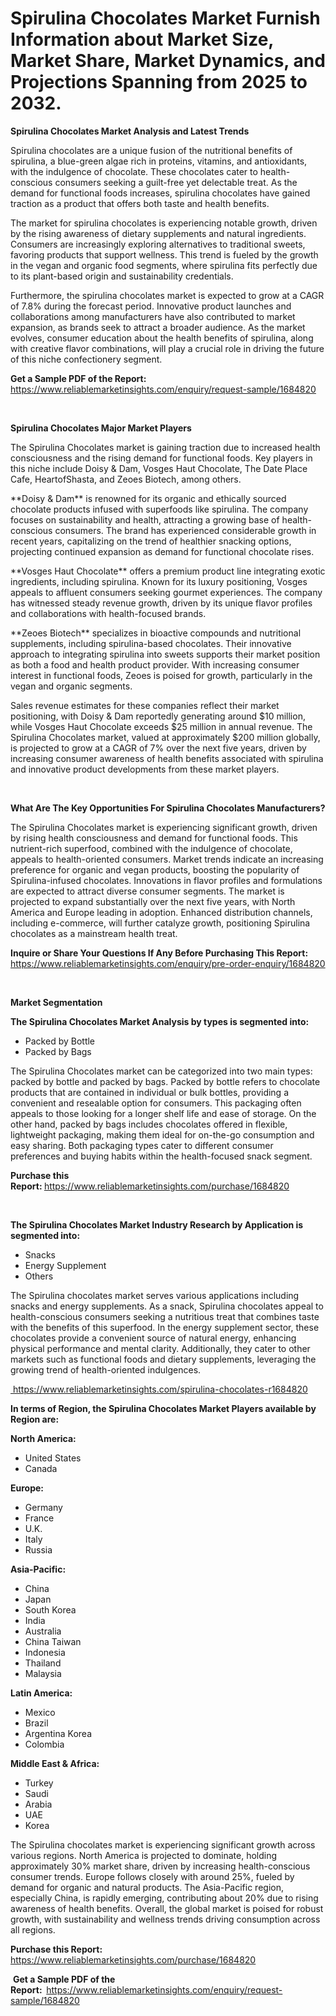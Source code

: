 <p><h1>Spirulina Chocolates Market Furnish Information about Market Size, Market Share, Market Dynamics, and Projections Spanning from 2025 to 2032.</h1></p><p><strong>Spirulina Chocolates Market Analysis and Latest Trends</strong></p>
<p><p>Spirulina chocolates are a unique fusion of the nutritional benefits of spirulina, a blue-green algae rich in proteins, vitamins, and antioxidants, with the indulgence of chocolate. These chocolates cater to health-conscious consumers seeking a guilt-free yet delectable treat. As the demand for functional foods increases, spirulina chocolates have gained traction as a product that offers both taste and health benefits.</p><p>The market for spirulina chocolates is experiencing notable growth, driven by the rising awareness of dietary supplements and natural ingredients. Consumers are increasingly exploring alternatives to traditional sweets, favoring products that support wellness. This trend is fueled by the growth in the vegan and organic food segments, where spirulina fits perfectly due to its plant-based origin and sustainability credentials.</p><p>Furthermore, the spirulina chocolates market is expected to grow at a CAGR of 7.8% during the forecast period. Innovative product launches and collaborations among manufacturers have also contributed to market expansion, as brands seek to attract a broader audience. As the market evolves, consumer education about the health benefits of spirulina, along with creative flavor combinations, will play a crucial role in driving the future of this niche confectionery segment.</p></p>
<p><strong>Get a Sample PDF of the Report:&nbsp;</strong> <a href="https://www.reliablemarketinsights.com/enquiry/request-sample/1684820?utm_campaign=3359&utm_medium=2&utm_source=Github&utm_content=ia&utm_term=16042025&utm_id=spirulina-chocolates">https://www.reliablemarketinsights.com/enquiry/request-sample/1684820</a></p>
<p>&nbsp;</p>
<p><strong>Spirulina Chocolates Major Market Players</strong></p>
<p><p>The Spirulina Chocolates market is gaining traction due to increased health consciousness and the rising demand for functional foods. Key players in this niche include Doisy & Dam, Vosges Haut Chocolate, The Date Place Cafe, HeartofShasta, and Zeoes Biotech, among others.</p><p>**Doisy & Dam** is renowned for its organic and ethically sourced chocolate products infused with superfoods like spirulina. The company focuses on sustainability and health, attracting a growing base of health-conscious consumers. The brand has experienced considerable growth in recent years, capitalizing on the trend of healthier snacking options, projecting continued expansion as demand for functional chocolate rises.</p><p>**Vosges Haut Chocolate** offers a premium product line integrating exotic ingredients, including spirulina. Known for its luxury positioning, Vosges appeals to affluent consumers seeking gourmet experiences. The company has witnessed steady revenue growth, driven by its unique flavor profiles and collaborations with health-focused brands.</p><p>**Zeoes Biotech** specializes in bioactive compounds and nutritional supplements, including spirulina-based chocolates. Their innovative approach to integrating spirulina into sweets supports their market position as both a food and health product provider. With increasing consumer interest in functional foods, Zeoes is poised for growth, particularly in the vegan and organic segments.</p><p>Sales revenue estimates for these companies reflect their market positioning, with Doisy & Dam reportedly generating around $10 million, while Vosges Haut Chocolate exceeds $25 million in annual revenue. The Spirulina Chocolates market, valued at approximately $200 million globally, is projected to grow at a CAGR of 7% over the next five years, driven by increasing consumer awareness of health benefits associated with spirulina and innovative product developments from these market players.</p></p>
<p>&nbsp;</p>
<p><strong>What Are The Key Opportunities For Spirulina Chocolates Manufacturers?</strong></p>
<p><p>The Spirulina Chocolates market is experiencing significant growth, driven by rising health consciousness and demand for functional foods. This nutrient-rich superfood, combined with the indulgence of chocolate, appeals to health-oriented consumers. Market trends indicate an increasing preference for organic and vegan products, boosting the popularity of Spirulina-infused chocolates. Innovations in flavor profiles and formulations are expected to attract diverse consumer segments. The market is projected to expand substantially over the next five years, with North America and Europe leading in adoption. Enhanced distribution channels, including e-commerce, will further catalyze growth, positioning Spirulina chocolates as a mainstream health treat.</p></p>
<p><strong>Inquire or Share Your Questions If Any Before Purchasing This Report:</strong> <a href="https://www.reliablemarketinsights.com/enquiry/pre-order-enquiry/1684820?utm_campaign=3359&utm_medium=2&utm_source=Github&utm_content=ia&utm_term=16042025&utm_id=spirulina-chocolates">https://www.reliablemarketinsights.com/enquiry/pre-order-enquiry/1684820</a></p>
<p>&nbsp;</p>
<p><strong>Market Segmentation</strong></p>
<p><strong>The Spirulina Chocolates Market Analysis by types is segmented into:</strong></p>
<p><ul><li>Packed by Bottle</li><li>Packed by Bags</li></ul></p>
<p><p>The Spirulina Chocolates market can be categorized into two main types: packed by bottle and packed by bags. Packed by bottle refers to chocolate products that are contained in individual or bulk bottles, providing a convenient and resealable option for consumers. This packaging often appeals to those looking for a longer shelf life and ease of storage. On the other hand, packed by bags includes chocolates offered in flexible, lightweight packaging, making them ideal for on-the-go consumption and easy sharing. Both packaging types cater to different consumer preferences and buying habits within the health-focused snack segment.</p></p>
<p><strong>Purchase this Report:&nbsp;</strong><a href="https://www.reliablemarketinsights.com/purchase/1684820?utm_campaign=3359&utm_medium=2&utm_source=Github&utm_content=ia&utm_term=16042025&utm_id=spirulina-chocolates">https://www.reliablemarketinsights.com/purchase/1684820</a></p>
<p>&nbsp;</p>
<p><strong>The Spirulina Chocolates Market Industry Research by Application is segmented into:</strong></p>
<p><ul><li>Snacks</li><li>Energy Supplement</li><li>Others</li></ul></p>
<p><p>The Spirulina chocolates market serves various applications including snacks and energy supplements. As a snack, Spirulina chocolates appeal to health-conscious consumers seeking a nutritious treat that combines taste with the benefits of this superfood. In the energy supplement sector, these chocolates provide a convenient source of natural energy, enhancing physical performance and mental clarity. Additionally, they cater to other markets such as functional foods and dietary supplements, leveraging the growing trend of health-oriented indulgences.</p></p>
<p><a href="https://www.reliablemarketinsights.com/spirulina-chocolates-r1684820?utm_campaign=3359&utm_medium=2&utm_source=Github&utm_content=ia&utm_term=16042025&utm_id=spirulina-chocolates">&nbsp;https://www.reliablemarketinsights.com/spirulina-chocolates-r1684820</a></p>
<p><strong>In terms of Region, the Spirulina Chocolates Market Players available by Region are:</strong></p>
<p>
    <p> <strong> North America: </strong>
        <ul>
            <li>United States</li>
            <li>Canada</li>
        </ul>
        </p> 
    <p> <strong> Europe: </strong>
        <ul>
            <li>Germany</li>
            <li>France</li>
            <li>U.K.</li>
            <li>Italy</li>
            <li>Russia</li>
        </ul>
        </p> 
    <p> <strong> Asia-Pacific: </strong>
        <ul>
            <li>China</li>
            <li>Japan</li>
            <li>South Korea</li>
            <li>India</li>
            <li>Australia</li>
            <li>China Taiwan</li>
            <li>Indonesia</li>
            <li>Thailand</li>
            <li>Malaysia</li>
        </ul>
        </p> 
    <p> <strong> Latin America: </strong>
        <ul>
            <li>Mexico</li>
            <li>Brazil</li>
            <li>Argentina Korea</li>
            <li>Colombia</li>
        </ul>
        </p> 
    <p> <strong> Middle East & Africa: </strong>
        <ul>
            <li>Turkey</li>
            <li>Saudi</li>
            <li>Arabia</li>
            <li>UAE</li>
            <li>Korea</li>
        </ul>
    </p>
    </p>
<p><p>The Spirulina chocolates market is experiencing significant growth across various regions. North America is projected to dominate, holding approximately 30% market share, driven by increasing health-conscious consumer trends. Europe follows closely with around 25%, fueled by demand for organic and natural products. The Asia-Pacific region, especially China, is rapidly emerging, contributing about 20% due to rising awareness of health benefits. Overall, the global market is poised for robust growth, with sustainability and wellness trends driving consumption across all regions.</p></p>
<p><strong>Purchase this Report: </strong><a href="https://www.reliablemarketinsights.com/purchase/1684820?utm_campaign=3359&utm_medium=2&utm_source=Github&utm_content=ia&utm_term=16042025&utm_id=spirulina-chocolates">https://www.reliablemarketinsights.com/purchase/1684820</a></p>
<p>&nbsp;<strong>Get a Sample PDF of the Report:&nbsp;&nbsp;</strong><a href="https://www.reliablemarketinsights.com/enquiry/request-sample/1684820?utm_campaign=3359&utm_medium=2&utm_source=Github&utm_content=ia&utm_term=16042025&utm_id=spirulina-chocolates">https://www.reliablemarketinsights.com/enquiry/request-sample/1684820</a></p>
<p><strong></strong></p>
<p><p></p><p></p><p></p></p>